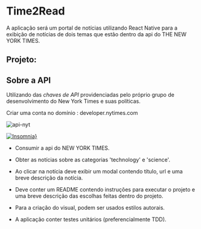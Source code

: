 
# Time2Read

A aplicação será um portal de notícias utilizando React Native para a exibição de notícias de dois temas que estão dentro da api do THE NEW YORK TIMES.

## Projeto:


## Sobre a API

Utilizando das *chaves de API* providenciadas pelo próprio grupo de desenvolvimento do New York Times e suas políticas.

Criar uma conta no domínio : developer.nytimes.com

![api-nyt](https://i.imgur.com/TR8cw2c.png)

[![Insomnia}](https://insomnia.rest/images/run.svg)](https://insomnia.rest/run/?label=API&uri=https%3A%2F%2Fiagokrt.dev)

  * Consumir a api do NEW YORK TIMES.
  * Obter as notícias sobre as categorias 'technology' e 'science'.
  
  * Ao clicar na notícia deve exibir um modal contendo título, url e uma breve descrição da notícia.
  * Deve conter um README contendo instruções para executar o projeto e uma breve descrição das escolhas feitas dentro do projeto.

  * Para a criação do visual, podem ser usados estilos autorais.

  * A aplicação conter testes unitários (preferencialmente TDD).
  


